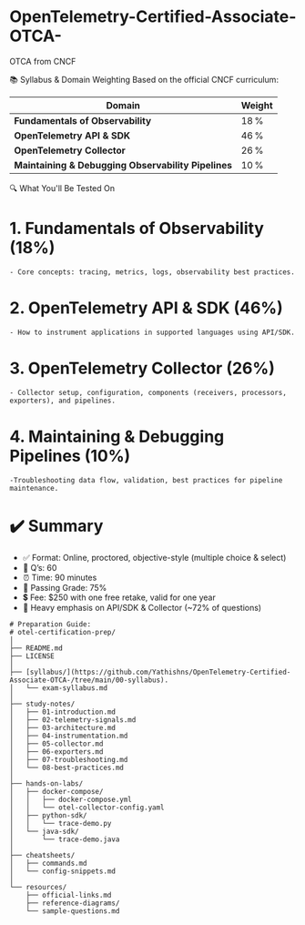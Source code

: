 # OpenTelemetry-Certified-Associate-OTCA-
OTCA from CNCF

📚 Syllabus & Domain Weighting
Based on the official CNCF curriculum:

| Domain                                              | Weight |
| --------------------------------------------------- | ------ |
| **Fundamentals of Observability**                   | 18 %   |
| **OpenTelemetry API & SDK**                         | 46 %   |
| **OpenTelemetry Collector**                         | 26 %   |
| **Maintaining & Debugging Observability Pipelines** | 10 %   |

🔍 What You'll Be Tested On
# 1. Fundamentals of Observability (18%)
    - Core concepts: tracing, metrics, logs, observability best practices.
# 2. OpenTelemetry API & SDK (46%)
    - How to instrument applications in supported languages using API/SDK.
# 3. OpenTelemetry Collector (26%)
    - Collector setup, configuration, components (receivers, processors, exporters), and pipelines.
# 4. Maintaining & Debugging Pipelines (10%)
    -Troubleshooting data flow, validation, best practices for pipeline maintenance.

# ✔️ Summary
- ✅ Format: Online, proctored, objective-style (multiple choice & select)
- 📝 Q’s: 60
- ⏰ Time: 90 minutes
- 🎯 Passing Grade: 75%
- 💲 Fee: $250 with one free retake, valid for one year
- 📘 Heavy emphasis on API/SDK & Collector (~72% of questions)


```text
# Preparation Guide:
# otel-certification-prep/
│
├── README.md
├── LICENSE
│
├── [syllabus/](https://github.com/Yathishns/OpenTelemetry-Certified-Associate-OTCA-/tree/main/00-syllabus). 
│   └── exam-syllabus.md
│
├── study-notes/
│   ├── 01-introduction.md
│   ├── 02-telemetry-signals.md
│   ├── 03-architecture.md
│   ├── 04-instrumentation.md
│   ├── 05-collector.md
│   ├── 06-exporters.md
│   ├── 07-troubleshooting.md
│   └── 08-best-practices.md
│
├── hands-on-labs/
│   ├── docker-compose/
│   │   ├── docker-compose.yml
│   │   └── otel-collector-config.yaml
│   ├── python-sdk/
│   │   └── trace-demo.py
│   └── java-sdk/
│       └── trace-demo.java
│
├── cheatsheets/
│   ├── commands.md
│   └── config-snippets.md
│
└── resources/
    ├── official-links.md
    ├── reference-diagrams/
    └── sample-questions.md
```





